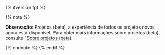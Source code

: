{% ifversion fpt %}

{% note %}

**Observação:** Projetos (beta), a experiência de todos os projetos novos, agora está disponível. Para obter mais informações sobre projetos (beta), consulte "[Sobre projetos (beta)](/issues/trying-out-the-new-projects-experience/about-projects).

{% endnote %}
{% endif %}
